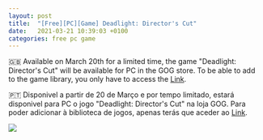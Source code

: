 ```yaml
---
layout: post
title:  "[Free][PC][Game] Deadlight: Director's Cut"
date:   2021-03-21 10:39:03 +0100
categories: free pc game
---
```


🇬🇧 Available on March 20th for a limited time, the game "Deadlight: Director's Cut" will be available for PC in the GOG store.
To be able to add to the game library, you only have to access the [Link][direct-link].

🇵🇹 Disponivel a partir de 20 de Março e por tempo limitado, estará disponivel para PC o jogo "Deadlight: Director's Cut" na loja GOG.
Para poder adicionar à biblioteca de jogos, apenas terás que aceder ao [Link][direct-link].

<!--
![image game](/images/WargameRedDragon.jpg)
![image game]({{ BASE_PATH }}/assets/images/WargameRedDragon.jpg)
-->

<img src="{{ site.BASE_PATH }}/images/deadlight.jpg">

[direct-link]: https://www.gog.com/game/deadlight_directors_cut